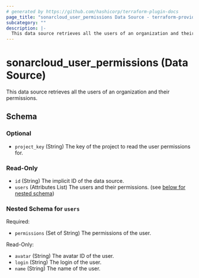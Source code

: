 ```yaml
---
# generated by https://github.com/hashicorp/terraform-plugin-docs
page_title: "sonarcloud_user_permissions Data Source - terraform-provider-sonarcloud"
subcategory: ""
description: |-
  This data source retrieves all the users of an organization and their permissions.
---
```


# sonarcloud_user_permissions (Data Source)

This data source retrieves all the users of an organization and their permissions.



<!-- schema generated by tfplugindocs -->
## Schema

### Optional

- `project_key` (String) The key of the project to read the user permissions for.

### Read-Only

- `id` (String) The implicit ID of the data source.
- `users` (Attributes List) The users and their permissions. (see [below for nested schema](#nestedatt--users))

<a id="nestedatt--users"></a>
### Nested Schema for `users`

Required:

- `permissions` (Set of String) The permissions of the user.

Read-Only:

- `avatar` (String) The avatar ID of the user.
- `login` (String) The login of the user.
- `name` (String) The name of the user.
